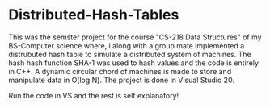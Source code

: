 # Distributed-Hash-Tables
This was the semster project for the course "CS-218 Data Structures" of my BS-Computer science where, i along with a group mate 
implemented a distrubuted hash table to simulate a distributed system of machines. The hash hash function SHA-1 was used to hash values and the
code is entirely in C++. A dynamic circular chord of machines is made to store and manipulate data in O(log N). 
The project is done in Visual Studio 20.

Run the code in VS and the rest is self explanatory!

